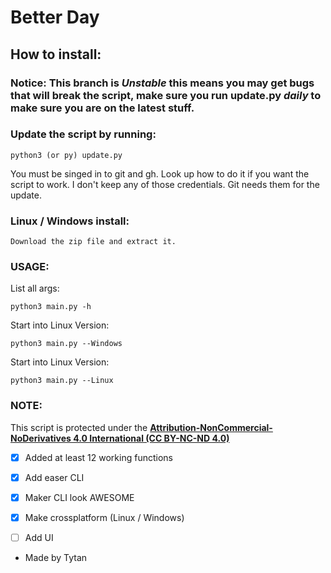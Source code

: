 # Better Day

## How to install:

### Notice: This branch is ***Unstable*** this means you may get bugs that will break the script, make sure you run update.py ***daily*** to make sure you are on the latest stuff. 

### Update the script by running:

```
python3 (or py) update.py
```

You must be singed in to git and gh. Look up how to do it if you want the script to work. I don't keep any of those credentials. Git needs them for the update.
### Linux / Windows install:

```
Download the zip file and extract it.
```


### USAGE:

List all args:
```
python3 main.py -h
```
Start into Linux Version:
```
python3 main.py --Windows
```
Start into Linux Version:
```
python3 main.py --Linux
```


### NOTE:

This script is protected under the [__Attribution-NonCommercial-NoDerivatives 4.0 International (CC BY-NC-ND 4.0)__](https://creativecommons.org/licenses/by-nc-nd/4.0/)


- [x] Added at least 12 working functions
- [x] Add easer CLI
- [x] Maker CLI look AWESOME
- [x] Make crossplatform (Linux / Windows)
- [ ] Add UI



- Made by Tytan
